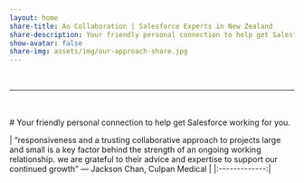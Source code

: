 ```yaml
---
layout: home
share-title: Ao Collaboration | Salesforce Experts in New Zealand
share-description: Your friendly personal connection to help get Salesforce working for you.
show-avatar: false
share-img: assets/img/our-approach-share.jpg
---
```


<br>

***

<br>
<br>
# Your friendly personal connection to help get Salesforce working for you.

<br>

| “responsiveness and a trusting collaborative approach to projects large and small is a key factor behind the strength of an ongoing working relationship. we are grateful to their advice and expertise to support our continued growth”
— Jackson Chan, Culpan Medical |
|:-------------:|
